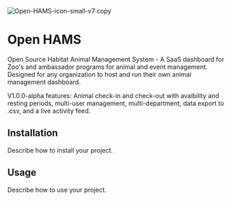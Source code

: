 
![Open-HAMS-icon-small-v7 copy](https://github.com/tyball21/Open-HAMS/assets/3166051/da270242-215d-4298-8091-461177d07ce4)



# Open HAMS

Open Source Habitat Animal Management System - A SaaS dashboard for Zoo's and ambassador programs for animal and event management. Designed for any organization to host and run their own animal management dashboard. 

V1.0.0-alpha features: Animal check-in and check-out with avaibility and resting periods,  multi-user management, multi-department, data export to .csv, and a live activity feed.

## Installation

Describe how to install your project.

## Usage

Describe how to use your project.

